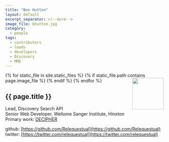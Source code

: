 ```yaml
---
title: "Ben Hutton"
layout: default
excerpt_separator: <!--more-->
image_file: bhutton.jpg
category:
  - people
tags:
  - contributors
  - leads
  - developers
  - Discovery
  - MME
---
```


{% for static_file in site.static_files %}
  {% if static_file.path contains page.image_file %}
<img style="float: right; width: 100px;" src="{{ static_file.path | relative_url}}" />
  {% endif %}
{% endfor %}

## {{ page.title }}

Lead, Discovery Search API  
Senior Web Developer, Wellome Sanger Institute, Hinxton  
Primary work: [DECIPHER](https://www.sanger.ac.uk/science/tools/decipher-mapping-clinical-genome)  

<!--more-->

github: [https://github.com/Relequestual](https://github.com/Relequestual)  
twitter: [https://twitter.com/relequestual](https://twitter.com/relequestual)  

